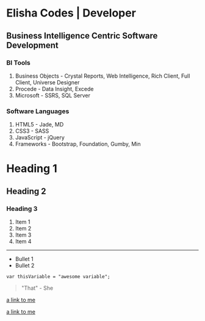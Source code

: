 # Elisha Codes | Developer
## Business Intelligence Centric Software Development


### BI Tools
1. Business Objects - Crystal Reports, Web Intelligence, Rich Client, Full Client, Universe Designer
2. Procede - Data Insight, Excede 
3. Microsoft - SSRS, SQL Server

### Software Languages
1. HTML5 - Jade, MD
2. CSS3 - SASS
3. JavaScript - jQuery
4. Frameworks - Bootstrap, Foundation, Gumby, Min







# Heading 1

## Heading 2

### Heading 3


1. Item 1
2. Item 2
3. Item 3
1. Item 4


---


* Bullet 1
* Bullet 2


```
var thisVariable = "awesome variable";
```


> "That" - She


[a link to me](http://www.elisha.codes/responsiveresume)

<a href="http://www.stevebrownlee.com">a link to me</a>